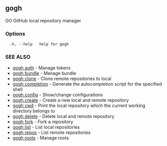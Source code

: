 ## gogh

GO GitHub local repository manager

### Options

```
  -h, --help   help for gogh
```

### SEE ALSO

* [gogh auth](gogh_auth.md)	 - Manage tokens
* [gogh bundle](gogh_bundle.md)	 - Manage bundle
* [gogh clone](gogh_clone.md)	 - Clone remote repositories to local
* [gogh completion](gogh_completion.md)	 - Generate the autocompletion script for the specified shell
* [gogh config](gogh_config.md)	 - Show/change configurations
* [gogh create](gogh_create.md)	 - Create a new local and remote repository
* [gogh cwd](gogh_cwd.md)	 - Print the local repository which the current working directory belongs to
* [gogh delete](gogh_delete.md)	 - Delete local and remote repository
* [gogh fork](gogh_fork.md)	 - Fork a repository
* [gogh list](gogh_list.md)	 - List local repositories
* [gogh repos](gogh_repos.md)	 - List remote repositories
* [gogh roots](gogh_roots.md)	 - Manage roots

